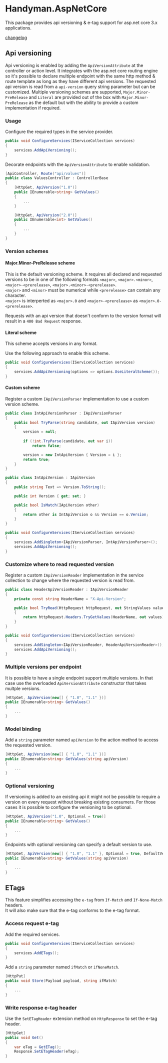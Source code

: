 # Handyman.AspNetCore

This package provides api versioning & e-tag support for asp.net core 3.x applications.

[changelog](./changelog.md)

## Api versioning

Api versioning is enabled by adding the `ApiVersionAttribute` at the controller or action level.   It integrates with the asp.net core routing engine so it's possible to declare multiple endpoint with the same http method & route template as long as they have different api versions. The requested api version is read from a `api-version` query string parameter but can be customized. Multiple versioning schemes are supported, `Major.Minor-PreRelease` and `Literal` are provided out of the box with `Major.Minor-PreRelease` as the default but with the ability to provide a custom implementation if required.  

### Usage

Configure the required types in the service provider.

``` csharp
public void ConfigureServices(IServiceCollection services)
{
    services.AddApiVersioning();
}
```

Decorate endpoints with the `ApiVersionAttribute` to enable validation.

``` csharp
[ApiController, Route("api/values")]
public class ValuesController : ControllerBase
{
    [HttpGet, ApiVersion("1.0")]
    public IEnumerable<string> GetValues()
    {
        ...
    }

    [HttpGet, ApiVersion("2.0")]
    public IEnumerable<int> GetValues()
    {
        ...
    }
}
```

### Version schemes

#### Major.Minor-PreRelease scheme

This is the default versioning scheme. It requires all declared and requested versions to be in one of the following formats `<major>`, `<major>.<minor>`, `<major>-<prerelease>`, `<major>.<minor>-<prerelease>`.  
`<major>` and `<minor>` must be numerical while `<prerelease>` can contain any character.  
`<major>` is interperted as `<major>.0` and `<major>-<prerelease>` as `<major>.0-<prerelease>`.

Requests with an api version that doesn't conform to the version format will result in a `400 Bad Request` response.

#### Literal scheme

This scheme accepts versions in any format.

Use the following approach to enable this scheme.

``` csharp
public void ConfigureServices(IServiceCollection services)
{
    services.AddApiVersioning(options => options.UseLiteralScheme());
}
```

#### Custom scheme

Register a custom `IApiVersionParser` implementation to use a custom version scheme.

``` csharp
public class IntApiVersionParser : IApiVersionParser
{
    public bool TryParse(string candidate, out IApiVersion version)
    {
        version = null;
        
        if (!int.TryParse(candidate, out var i))
            return false;

        version = new IntApiVersion { Version = i };
        return true;
    }
}

public class IntApiVersion : IApiVersion
{
    public string Text => Version.ToString();

    public int Version { get; set; }

    public bool IsMatch(IApiVersion other)
    {
        return other is IntApiVersion o && Version == o.Version;
    }
}
```

``` csharp
public void ConfigureServices(IServiceCollection services)
{
    services.AddSingleton<IApiVersionParser, IntApiVersionParser>();
    services.AddApiVersioning();
}
```

### Customize where to read requested version

Register a custom `IApiVersionReader` implementation in the service collection to change where the requested version is read from.

``` csharp
public class HeaderApiVersionReader : IApiVersionReader
{
    private const string HeaderName = "X-Api-Version";

    public bool TryRead(HttpRequest httpRequest, out StringValues values)
    {
        return httpRequest.Headers.TryGetValues(HeaderName, out values);
    }
}
```

``` csharp
public void ConfigureServices(IServiceCollection services)
{
    services.AddSingleton<IApiVersionReader, HeaderApiVersionReader>();
    services.AddApiVersioning();
}
```

### Multiple versions per endpoint

It is possible to have a single endpoint support multiple versions. In that case use the overloaded `ApiVersionAttribute` constructor that takes multple versions.

``` csharp
[HttpGet, ApiVersion(new[] { "1.0", "1.1" })]
public IEnumerable<string> GetValues()
{
    ...
}
```

### Model binding

Add a `string` parameter named `apiVersion` to the action method to access the requested version.

``` csharp
[HttpGet, ApiVersion(new[] { "1.0", "1.1" })]
public IEnumerable<string> GetValues(string apiVersion)
{
    ...
}
```

### Optional versioning

If versioning is added to an existing api it might not be possible to require a version on every request without breaking existing consumers. For those cases it is possible to configure the versioning to be optional.

``` csharp
[HttpGet, ApiVersion("1.0", Optional = true)]
public IEnumerable<string> GetValues()
{
    ...
}
```

Endpoints with optional versioning can specify a default version to use.

``` csharp
[HttpGet, ApiVersion(new[] { "1.0", "1.1" }, Optional = true, DefaultVersion = "1.1")]
public IEnumerable<string> GetValues(string apiVersion)
{
    ...
}
```

## ETags

This feature simplifies accessing the `e-tag` from `If-Match` and `If-None-Match` headers.  
It will also make sure that the e-tag conforms to the e-tag format.

### Access request e-tag

Add the required services.

``` csharp
public void ConfigureServices(IServiceCollection services)
{
    services.AddETags();
}
```

Add a `string` parameter named `ifMatch` or `ifNoneMatch`.

``` csharp
[HttpPut]
public void Store(Payload payload, string ifMatch)
{
    ...
}
```

### Write response e-tag header

Use the `SetETagHeader` extension method on `HttpResponse` to set the e-tag header.

``` csharp
[HttpGet]
public void Get()
{
    var eTag = GetETag();
    Response.SetETagHeader(eTag);
}
```
